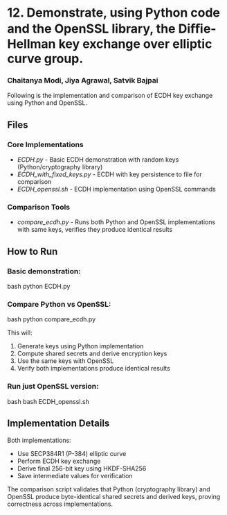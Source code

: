 # 12. Demonstrate, using Python code and the OpenSSL library, the Diﬃe-Hellman key exchange over elliptic curve group.
### Chaitanya Modi, Jiya Agrawal, Satvik Bajpai

Following is the implementation and comparison of ECDH key exchange using Python and OpenSSL.

## Files

### Core Implementations

- *ECDH.py* - Basic ECDH demonstration with random keys (Python/cryptography library)
- *ECDH_with_fixed_keys.py* - ECDH with key persistence to file for comparison
- *ECDH_openssl.sh* - ECDH implementation using OpenSSL commands

### Comparison Tools

- *compare_ecdh.py* - Runs both Python and OpenSSL implementations with same keys, verifies they produce identical results

## How to Run

### Basic demonstration:
bash
python ECDH.py


### Compare Python vs OpenSSL:
bash
python compare_ecdh.py

This will:
1. Generate keys using Python implementation
2. Compute shared secrets and derive encryption keys
3. Use the same keys with OpenSSL
4. Verify both implementations produce identical results

### Run just OpenSSL version:
bash
bash ECDH_openssl.sh

## Implementation Details

Both implementations:
- Use SECP384R1 (P-384) elliptic curve
- Perform ECDH key exchange
- Derive final 256-bit key using HKDF-SHA256
- Save intermediate values for verification

The comparison script validates that Python (cryptography library) and OpenSSL produce byte-identical shared secrets and derived keys, proving correctness across implementations.

